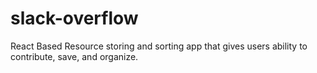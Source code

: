 # slack-overflow
React Based Resource storing and sorting app that gives users ability to contribute, save, and organize.
